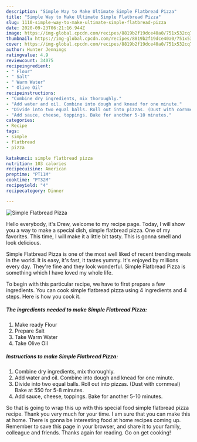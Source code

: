 ```yaml
---
description: "Simple Way to Make Ultimate Simple Flatbread Pizza"
title: "Simple Way to Make Ultimate Simple Flatbread Pizza"
slug: 1110-simple-way-to-make-ultimate-simple-flatbread-pizza
date: 2020-09-23T06:21:16.944Z
image: https://img-global.cpcdn.com/recipes/8819b2f19dce40a0/751x532cq70/simple-flatbread-pizza-recipe-main-photo.jpg
thumbnail: https://img-global.cpcdn.com/recipes/8819b2f19dce40a0/751x532cq70/simple-flatbread-pizza-recipe-main-photo.jpg
cover: https://img-global.cpcdn.com/recipes/8819b2f19dce40a0/751x532cq70/simple-flatbread-pizza-recipe-main-photo.jpg
author: Hunter Jennings
ratingvalue: 4.9
reviewcount: 34075
recipeingredient:
- " Flour"
- " Salt"
- " Warm Water"
- " Olive Oil"
recipeinstructions:
- "Combine dry ingredients, mix thoroughly."
- "Add water and oil. Combine into dough and knead for one minute."
- "Divide into two equal balls. Roll out into pizzas. (Dust with cornmeal) Bake at 550 for 5-8 minutes."
- "Add sauce, cheese, toppings. Bake for another 5-10 minutes."
categories:
- Recipe
tags:
- simple
- flatbread
- pizza

katakunci: simple flatbread pizza 
nutrition: 103 calories
recipecuisine: American
preptime: "PT11M"
cooktime: "PT32M"
recipeyield: "4"
recipecategory: Dinner

---
```



![Simple Flatbread Pizza](https://img-global.cpcdn.com/recipes/8819b2f19dce40a0/751x532cq70/simple-flatbread-pizza-recipe-main-photo.jpg)

Hello everybody, it's Drew, welcome to my recipe page. Today, I will show you a way to make a special dish, simple flatbread pizza. One of my favorites. This time, I will make it a little bit tasty. This is gonna smell and look delicious.

Simple Flatbread Pizza is one of the most well liked of recent trending meals in the world. It is easy, it's fast, it tastes yummy. It's enjoyed by millions every day. They're fine and they look wonderful. Simple Flatbread Pizza is something which I have loved my whole life.




To begin with this particular recipe, we have to first prepare a few ingredients. You can cook simple flatbread pizza using 4 ingredients and 4 steps. Here is how you cook it.

<!--inarticleads1-->

##### The ingredients needed to make Simple Flatbread Pizza:

1. Make ready  Flour
1. Prepare  Salt
1. Take  Warm Water
1. Take  Olive Oil




<!--inarticleads2-->

##### Instructions to make Simple Flatbread Pizza:

1. Combine dry ingredients, mix thoroughly.
1. Add water and oil. Combine into dough and knead for one minute.
1. Divide into two equal balls. Roll out into pizzas. (Dust with cornmeal) Bake at 550 for 5-8 minutes.
1. Add sauce, cheese, toppings. Bake for another 5-10 minutes.




So that is going to wrap this up with this special food simple flatbread pizza recipe. Thank you very much for your time. I am sure that you can make this at home. There is gonna be interesting food at home recipes coming up. Remember to save this page in your browser, and share it to your family, colleague and friends. Thanks again for reading. Go on get cooking!
